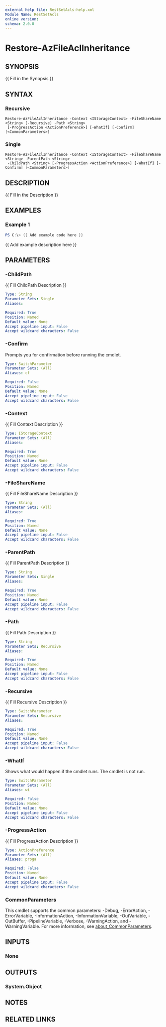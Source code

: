 ```yaml
---
external help file: RestSetAcls-help.xml
Module Name: RestSetAcls
online version:
schema: 2.0.0
---
```


# Restore-AzFileAclInheritance

## SYNOPSIS
{{ Fill in the Synopsis }}

## SYNTAX

### Recursive
```
Restore-AzFileAclInheritance -Context <IStorageContext> -FileShareName <String> [-Recursive] -Path <String>
 [-ProgressAction <ActionPreference>] [-WhatIf] [-Confirm] [<CommonParameters>]
```

### Single
```
Restore-AzFileAclInheritance -Context <IStorageContext> -FileShareName <String> -ParentPath <String>
 -ChildPath <String> [-ProgressAction <ActionPreference>] [-WhatIf] [-Confirm] [<CommonParameters>]
```

## DESCRIPTION
{{ Fill in the Description }}

## EXAMPLES

### Example 1
```powershell
PS C:\> {{ Add example code here }}
```

{{ Add example description here }}

## PARAMETERS

### -ChildPath
{{ Fill ChildPath Description }}

```yaml
Type: String
Parameter Sets: Single
Aliases:

Required: True
Position: Named
Default value: None
Accept pipeline input: False
Accept wildcard characters: False
```

### -Confirm
Prompts you for confirmation before running the cmdlet.

```yaml
Type: SwitchParameter
Parameter Sets: (All)
Aliases: cf

Required: False
Position: Named
Default value: None
Accept pipeline input: False
Accept wildcard characters: False
```

### -Context
{{ Fill Context Description }}

```yaml
Type: IStorageContext
Parameter Sets: (All)
Aliases:

Required: True
Position: Named
Default value: None
Accept pipeline input: False
Accept wildcard characters: False
```

### -FileShareName
{{ Fill FileShareName Description }}

```yaml
Type: String
Parameter Sets: (All)
Aliases:

Required: True
Position: Named
Default value: None
Accept pipeline input: False
Accept wildcard characters: False
```

### -ParentPath
{{ Fill ParentPath Description }}

```yaml
Type: String
Parameter Sets: Single
Aliases:

Required: True
Position: Named
Default value: None
Accept pipeline input: False
Accept wildcard characters: False
```

### -Path
{{ Fill Path Description }}

```yaml
Type: String
Parameter Sets: Recursive
Aliases:

Required: True
Position: Named
Default value: None
Accept pipeline input: False
Accept wildcard characters: False
```

### -Recursive
{{ Fill Recursive Description }}

```yaml
Type: SwitchParameter
Parameter Sets: Recursive
Aliases:

Required: True
Position: Named
Default value: None
Accept pipeline input: False
Accept wildcard characters: False
```

### -WhatIf
Shows what would happen if the cmdlet runs.
The cmdlet is not run.

```yaml
Type: SwitchParameter
Parameter Sets: (All)
Aliases: wi

Required: False
Position: Named
Default value: None
Accept pipeline input: False
Accept wildcard characters: False
```

### -ProgressAction
{{ Fill ProgressAction Description }}

```yaml
Type: ActionPreference
Parameter Sets: (All)
Aliases: proga

Required: False
Position: Named
Default value: None
Accept pipeline input: False
Accept wildcard characters: False
```

### CommonParameters
This cmdlet supports the common parameters: -Debug, -ErrorAction, -ErrorVariable, -InformationAction, -InformationVariable, -OutVariable, -OutBuffer, -PipelineVariable, -Verbose, -WarningAction, and -WarningVariable. For more information, see [about_CommonParameters](http://go.microsoft.com/fwlink/?LinkID=113216).

## INPUTS

### None

## OUTPUTS

### System.Object
## NOTES

## RELATED LINKS
